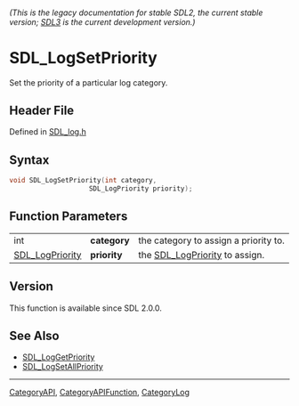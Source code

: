 ###### (This is the legacy documentation for stable SDL2, the current stable version; [SDL3](https://wiki.libsdl.org/SDL3/) is the current development version.)
# SDL_LogSetPriority

Set the priority of a particular log category.

## Header File

Defined in [SDL_log.h](https://github.com/libsdl-org/SDL/blob/SDL2/include/SDL_log.h)

## Syntax

```c
void SDL_LogSetPriority(int category,
                    SDL_LogPriority priority);
```

## Function Parameters

|                                    |              |                                                   |
| ---------------------------------- | ------------ | ------------------------------------------------- |
| int                                | **category** | the category to assign a priority to.             |
| [SDL_LogPriority](SDL_LogPriority) | **priority** | the [SDL_LogPriority](SDL_LogPriority) to assign. |

## Version

This function is available since SDL 2.0.0.

## See Also

- [SDL_LogGetPriority](SDL_LogGetPriority)
- [SDL_LogSetAllPriority](SDL_LogSetAllPriority)

----
[CategoryAPI](CategoryAPI), [CategoryAPIFunction](CategoryAPIFunction), [CategoryLog](CategoryLog)

